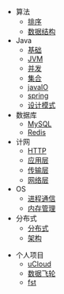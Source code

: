 * 算法
  * [排序](算法/排序.md)
  * [数据结构](算法/数据结构.md)
* Java
  * [基础](Java/基础.md)
  * [JVM](Java/JVM.md)
  * [并发](Java/并发.md)
  * [集合](Java/集合.md)
  * [javaIO](Java/javaIO.md)
  * [spring](Java/spring.md)
  * [设计模式](Java/设计模式.md)
* 数据库
  * [MySQL](数据库/MySQL.md)
  * [Redis](数据库/Redis.md)
* 计网
  * [HTTP](计网/HTTP.md)
  * [应用层](计网/应用层.md)
  * [传输层](计网/传输层.md)
  * [网络层](计网/网络层.md)
* OS
  * [进程通信](OS/进程通信.md)
  * [内存管理](OS/内存管理.md)
* 分布式
  * [分布式](分布式/分布式.md)
  * [架构](分布式/架构.md)

[//]: # (* 实习)

[//]: # (  * [百度]&#40;实习/百度.md&#41;)

[//]: # (  * [CVTE]&#40;实习/CVTE.md&#41;)

[//]: # (  * [其他]&#40;实习/其他.md&#41;)
* 个人项目
  * [uCloud](个人项目/ucloud.md)
  * [数据飞轮](个人项目/数据飞轮.md)
  * [fst](个人项目/fst.md)